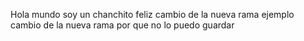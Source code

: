 Hola mundo soy un chanchito feliz
cambio de la nueva rama ejemplo
cambio de la nueva rama por que no lo puedo guardar
